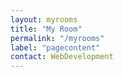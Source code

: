 ```yaml
---
layout: myrooms
title: "My Room"
permalink: "/myrooms"
label: "pagecontent"
contact: WebDevelopment
---  
```



